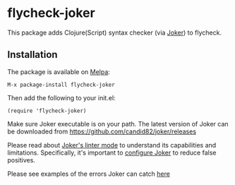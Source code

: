 flycheck-joker
=================

This package adds Clojure(Script) syntax checker (via [Joker](https://github.com/candid82/joker)) to flycheck.

## Installation

The package is available on [Melpa](https://melpa.org/#/flycheck-joker):

```
M-x package-install flycheck-joker
```

Then add the following to your init.el:

```
(require 'flycheck-joker)
```

Make sure Joker executable is on your path. The latest version
of Joker can be downloaded from https://github.com/candid82/joker/releases

Please read about [Joker's linter mode](https://github.com/candid82/joker#linter-mode) to understand its capabilities and limitations. Specifically, it's important to [configure Joker](https://github.com/candid82/joker#reducing-false-positives) to reduce false positives.

Please see examples of the errors Joker can catch [here](https://github.com/candid82/SublimeLinter-contrib-joker#examples)

